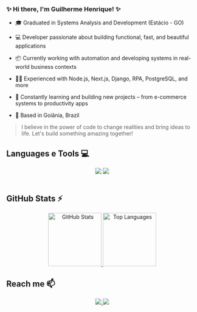 ### ✨ Hi there, I'm Guilherme Henrique! ✨

- 🎓 Graduated in Systems Analysis and Development (Estácio - GO)  
- 💻 Developer passionate about building functional, fast, and beautiful applications  

- 📦 Currently working with automation and developing systems in real-world business contexts  
- 👨‍💻 Experienced with Node.js, Next.js, Django, RPA, PostgreSQL, and more  

- 🌱 Constantly learning and building new projects – from e-commerce systems to productivity apps  

- 📍 Based in Goiânia, Brazil  

> I believe in the power of code to change realities and bring ideas to life. Let's build something amazing together!


## Languages e Tools 💻
<div align="center">
    <img src="https://skillicons.dev/icons?i=tailwind,react,figma,vercel" />
    <img src="https://skillicons.dev/icons?i=nodejs,express,nextjs,python,prisma" /><br>
</div><br/>

## GitHub Stats ⚡
<div align="center">
  <a href="https://github.com/Guihenrique62" target="_blank">
    <img height="140em" src="https://github-readme-stats.vercel.app/api?username=Guihenrique62&show_icons=true&theme=radical&hide=stars&count_private=true" alt="GitHub Stats" />
  </a>

  <a href="https://github.com/Guihenrique62" target="_blank">
    <img height="140em" src="https://github-readme-stats.vercel.app/api/top-langs/?username=Guihenrique62&layout=compact&langs_count=7&theme=radical" alt="Top Languages" />
  </a>
</div>

## Reach me 📫
<p align="center">
  <a href="https://www.linkedin.com/in/guihenriqueporto/">
    <img src="https://img.shields.io/badge/LinkedIn-0077B5?style=for-the-badge&logo=linkedin&logoColor=white" />
  </a>
  <a href="mailto:guilhermeportosantos1@gmail.com">
    <img src="https://img.shields.io/badge/guilhermeportosantos1@gmail.com-D14836?style=for-the-badge&logo=gmail&logoColor=white" />
  </a>
</p>

  
    
